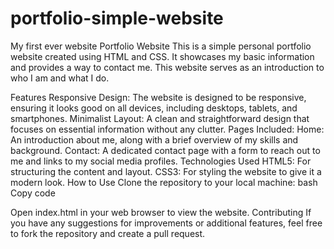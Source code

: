 # portfolio-simple-website
My first ever website
Portfolio Website
This is a simple personal portfolio website created using HTML and CSS. It showcases my basic information and provides a way to contact me. This website serves as an introduction to who I am and what I do.

Features
Responsive Design: The website is designed to be responsive, ensuring it looks good on all devices, including desktops, tablets, and smartphones.
Minimalist Layout: A clean and straightforward design that focuses on essential information without any clutter.
Pages Included:
Home: An introduction about me, along with a brief overview of my skills and background.
Contact: A dedicated contact page with a form to reach out to me and links to my social media profiles.
Technologies Used
HTML5: For structuring the content and layout.
CSS3: For styling the website to give it a modern look.
How to Use
Clone the repository to your local machine:
bash
Copy code

Open index.html in your web browser to view the website.
Contributing
If you have any suggestions for improvements or additional features, feel free to fork the repository and create a pull request.
